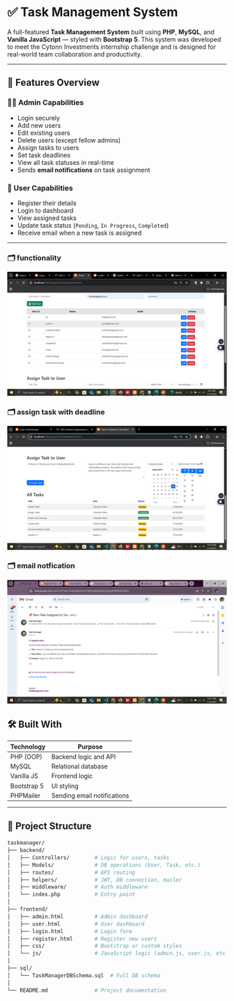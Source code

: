 # ✅ Task Management System

A full-featured **Task Management System** built using **PHP**, **MySQL**, and **Vanilla JavaScript** — styled with **Bootstrap 5**. This system was developed to meet the Cytonn Investments internship challenge and is designed for real-world team collaboration and productivity.

---

## 🚀 Features Overview

### 👩‍💼 Admin Capabilities
-  Login securely
-  Add new users
-  Edit existing users
-  Delete users (except fellow admins)
-  Assign tasks to users
-  Set task deadlines
-  View all task statuses in real-time
-  Sends **email notifications** on task assignment

### 👤 User Capabilities
-  Register their details
-  Login to dashboard
-  View assigned tasks
-  Update task status (`Pending`, `In Progress`, `Completed`)
-  Receive email when a new task is assigned


---


### 🗂 functionality
![add and edit user](./image1ad.png)

### 🗂 assign task with deadline
![Job List](./assign.png)

### 🗂 email notfication
![email](./email.png)




## 🛠️ Built With

| Technology   | Purpose                             |
|--------------|-------------------------------------|
| PHP (OOP)    | Backend logic and API                 |
| MySQL        | Relational database                 |
| Vanilla JS   | Frontend logic                      |
| Bootstrap 5  | UI styling                          |
| PHPMailer    | Sending email notifications         |

---

## 📁 Project Structure

```bash
taskmanager/
├── backend/
│   ├── Controllers/        # Logic for users, tasks
│   ├── Models/             # DB operations (User, Task, etc.)
│   ├── routes/             # API routing
│   ├── helpers/            # JWT, DB connection, mailer
│   ├── middleware/         # Auth middleware
│   └── index.php           # Entry point
│
├── frontend/
│   ├── admin.html          # Admin dashboard
│   ├── user.html           # User dashboard
│   ├── login.html          # Login form
│   ├── register.html       # Register new users
│   ├── css/                # Bootstrap or custom styles
│   └── js/                 # JavaScript logic (admin.js, user.js, etc.)
│
├── sql/
│   └── TaskManagerDBSchema.sql  # Full DB schema
│
└── README.md               # Project documentation
